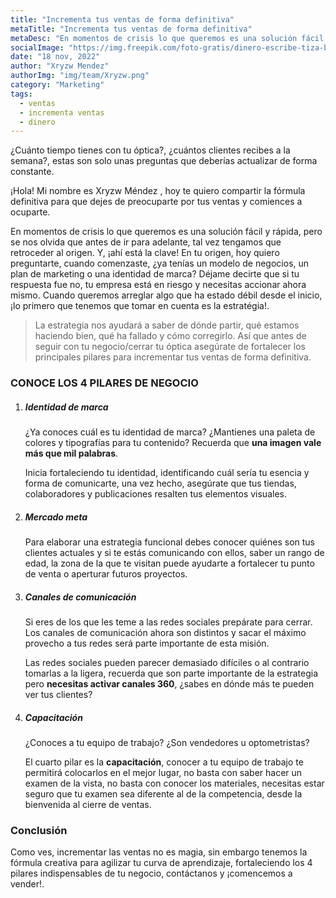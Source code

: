 ```yaml
---
title: "Incrementa tus ventas de forma definitiva"
metaTitle: "Incrementa tus ventas de forma definitiva"
metaDesc: "En momentos de crisis lo que queremos es una solución fácil y rápida, pero se nos olvida que antes de ir..."
socialImage: "https://img.freepik.com/foto-gratis/dinero-escribe-tiza-blanca-mano-dibujar-concepto_1150-19554.jpg?w=826&t=st=1672934974~exp=1672935574~hmac=357a8a92a0b5d09902b21c5b6deeac770979c8b84b9de35582db71d8e8caa507"
date: "18 nov, 2022"
author: "Xryzw Mendez"
authorImg: "img/team/Xryzw.png"
category: "Marketing"
tags:
  - ventas
  - incrementa ventas
  - dinero
---
```


¿Cuánto tiempo tienes con tu óptica?, ¿cuántos clientes recibes a la semana?, estas son solo unas preguntas
que deberías actualizar de forma constante.

¡Hola! Mi nombre es Xryzw Méndez , hoy te quiero compartir la fórmula definitiva para que dejes de preocuparte por tus ventas y comiences a ocuparte.

En momentos de crisis lo que queremos es una solución fácil y rápida, pero se nos olvida que antes de ir
para adelante, tal vez tengamos que retroceder al origen. Y, ¡ahí está la clave! En tu origen, hoy quiero preguntarte, cuando comenzaste, ¿ya tenías un modelo de negocios, un plan de marketing o una identidad de marca? Déjame decirte que si tu respuesta fue no, tu empresa está en riesgo y necesitas accionar ahora mismo. Cuando queremos arreglar algo que ha estado débil desde el inicio, ¡lo primero que tenemos que tomar en cuenta es la estratégia!.

> La estrategia nos ayudará a saber de dónde partir, qué estamos haciendo bien, qué ha fallado y cómo corregirlo. Así que antes de
> seguir con tu negocio/cerrar tu óptica asegúrate de fortalecer los principales pilares para incrementar tus ventas de forma
> definitiva.

### CONOCE LOS 4 PILARES DE NEGOCIO


1. ##### Identidad de marca

   ¿Ya conoces cuál es tu identidad de marca? ¿Mantienes una paleta de colores y tipografías para tu contenido? Recuerda que **una imagen vale más que mil palabras**.

   Inicia fortaleciendo tu identidad, identificando cuál sería tu esencia y forma de comunicarte, una vez hecho, asegúrate que tus tiendas, colaboradores y publicaciones resalten tus elementos visuales.

2. ##### Mercado meta

   Para elaborar una estrategia funcional debes conocer quiénes son tus clientes actuales y si te estás comunicando con ellos, saber un rango de edad, la zona de la que te visitan puede ayudarte a fortalecer tu punto de venta o aperturar futuros proyectos.

3. ##### Canales de comunicación

   Si eres de los que les teme a las redes sociales prepárate para cerrar.
   Los canales de comunicación ahora son distintos y sacar el máximo provecho a tus redes será parte importante de esta misión.

   Las redes sociales pueden parecer demasiado difíciles o al contrario tomarlas a la ligera, recuerda que son parte importante de la estrategia pero **necesitas activar canales 360**, ¿sabes en dónde más te pueden ver tus clientes?

4. ##### Capacitación

   ¿Conoces a tu equipo de trabajo? ¿Son vendedores u optometristas?

   El cuarto pilar es la **capacitación**, conocer a tu equipo de trabajo te permitirá colocarlos en el mejor lugar, no basta con saber hacer un examen de la vista, no basta con conocer los materiales, necesitas estar seguro que tu examen sea diferente al de la competencia, desde la bienvenida al cierre de ventas.

### Conclusión

Como ves, incrementar las ventas no es magia, sin embargo tenemos la fórmula creativa para agilizar tu curva de aprendizaje, fortaleciendo los 4 pilares indispensables de tu negocio, contáctanos y ¡comencemos a vender!.
